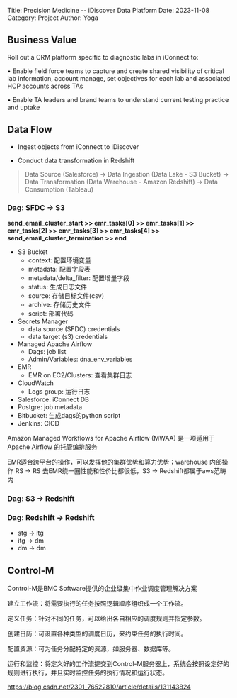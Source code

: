 Title: Precision Medicine -- iDiscover Data Platform
Date: 2023-11-08
Category: Project
Author: Yoga

## Business Value

Roll out a CRM platform specific to diagnostic labs in iConnect to:

• Enable field force teams to capture and create shared visibility of critical lab information, account manage, set objectives for each lab and associated HCP accounts across TAs

• Enable TA leaders and brand teams to understand current testing practice and uptake

## Data Flow

* Ingest objects from iConnect to iDiscover

* Conduct data transformation in Redshift

> Data Source (Salesforce) -> Data Ingestion (Data Lake - S3 Bucket) -> Data Transformation (Data Warehouse - Amazon Redshift) -> Data Consumption (Tableau)

### Dag: SFDC -> S3

**send_email_cluster_start >> emr_tasks[0] >> emr_tasks[1] >> emr_tasks[2] >> emr_tasks[3] >>  emr_tasks[4] >> send_email_cluster_termination >> end**

* S3 Bucket
    * context: 配置环境变量
    * metadata: 配置字段表
    * metadata/delta_filter: 配置增量字段
    * status: 生成日志文件
    * source: 存储目标文件(csv)
    * archive: 存储历史文件
    * script: 部署代码
* Secrets Manager
    * data source (SFDC) credentials
    * data target (s3) credentials
* Managed Apache Airflow
    * Dags: job list
    * Admin/Variables: dna_env_variables
* EMR
    * EMR on EC2/Clusters: 查看集群日志
* CloudWatch
    * Logs group: 运行日志
* Salesforce: iConnect DB
* Postgre: job metadata
* Bitbucket: 生成dags的python script
* Jenkins: CICD

Amazon Managed Workflows for Apache Airflow (MWAA) 是一项适用于 Apache Airflow 的托管编排服务

EMR适合跨平台的操作，可以发挥他的集群优势和算力优势；warehouse 内部操作 RS -> RS 去EMR绕一圈性能和性价比都很低，S3 -> Redshift都属于aws范畴内

### Dag: S3 -> Redshift

### Dag: Redshift -> Redshift

* stg -> itg
* itg -> dm
* dm -> dm

## Control-M

Control-M是BMC Software提供的企业级集中作业调度管理解决方案

建立工作流：将需要执行的任务按照逻辑顺序组织成一个工作流。

定义任务：针对不同的任务，可以给出各自相应的调度规则并指定参数。

创建日历：可设置各种类型的调度日历，来约束任务的执行时间。

配置资源：可为任务分配特定的资源，如服务器、数据库等。

运行和监控：将定义好的工作流提交到Control-M服务器上，系统会按照设定好的规则进行执行，并且实时监控任务的执行情况和运行状态。

https://blog.csdn.net/2301_76522810/article/details/131143824
